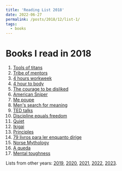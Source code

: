 ```yaml
---
title: 'Reading List 2018'
date: 2022-06-27
permalink: /posts/2018/12/list-1/
tags:
  - books
---
```


Books I read in 2018
======

1. [Tools of titans][1]
2. [Tribe of mentors][2]
3. [4 hours workweek][3]
4. [4 hour to body][4]
5. [The courage to be disliked][5]
6. [American Sniper][6]
7. [Me poupe][7]
8. [Men's search for meaning][8]
9. [TED talks][9]
10. [Discipline equals freedom][10]
11. [Quiet][11]
12. [Ikigai][12]
13. [Principles][13]
14. [79 livros para ler enquanto dirige][14]
15. [Norse Mythology][15]
16. [A queda][16]
17. [Mental toughness][17]

Lists from other years: [2019][list2], [2020][list3], [2021][list4], [2022][list5], [2023][list6].

[1]:https://www.amazon.com/Tools-Titans-Billionaires-World-Class-Performers/dp/B082VKY29Q/ref=sr_1_1?crid=EV429XVYUX6T&keywords=tools+of+titans&qid=1656358331&sprefix=tools+of+titan%2Caps%2C141&sr=8-1
[2]:https://www.amazon.com/Tribe-Mentors-Short-Advice-World/dp/B082VM5VZN/ref=sr_1_1?crid=2601FE0GVJSGX&keywords=tribe+of+mentors&qid=1656358437&sprefix=tribe+of+entors%2Caps%2C128&sr=8-1
[3]:https://www.amazon.com/4-Hour-Workweek-Escape-Live-Anywhere/dp/0307465357/ref=sr_1_1?crid=20ZXKSWW9SNXK&keywords=4+hours+work+week&qid=1656358284&sprefix=4+hours+work+week%2Caps%2C159&sr=8-1
[4]:https://www.amazon.com/The-4-Hour-Body-Timothy-Ferriss-audiobook/dp/B004G97BYY/ref=sr_1_1?keywords=4+hour+body&qid=1656358450&s=audible&sprefix=4+hour%2Caudible%2C272&sr=1-1
[5]:https://www.amazon.com/The-Courage-to-Be-Disliked-audiobook/dp/B07BRPW98K/ref=sr_1_1?crid=2X5FYUKQTWBD1&keywords=courage+to+be+disliked&qid=1656358470&s=audible&sprefix=courage+to+be+dislike%2Caudible%2C197&sr=1-1
[6]:https://www.amazon.com/American-Sniper-audiobook/dp/B006ST49K4/ref=sr_1_1?crid=2MZ2CEHGPC8LH&keywords=american+sniper&qid=1656358484&s=audible&sprefix=american+snipe%2Caudible%2C173&sr=1-1
[7]:https://www.amazon.com/Me-poupe-Spare-passos-dinheiro/dp/B09SGT8MRC/ref=sr_1_1?crid=28C7MOXDO7PQE&keywords=me+poupe&qid=1656358512&s=audible&sprefix=me+poup%2Caudible%2C171&sr=1-1
[8]:https://www.amazon.com/Mans-Search-for-Meaning-audiobook/dp/B0006IU470/ref=sr_1_1?crid=75R91NIWK76B&keywords=Men%27s+search+for+meaning&qid=1656358535&s=audible&sprefix=men%27s+search+for+meaning%2Caudible%2C143&sr=1-1
[9]:https://www.amazon.com/TED-Talks-Chris-Anderson-audiobook/dp/B01DTE9GO4/ref=sr_1_1?crid=2PW4QN39MVSPB&keywords=ted+talks&qid=1656358557&s=audible&sprefix=ted+talks%2Caudible%2C144&sr=1-1
[10]:https://www.amazon.com/Discipline-Equals-Freedom-Manual-Mk1-MOD1/dp/1250274435/ref=sr_1_1?keywords=discipline+equals+freedom&qid=1656358666&sprefix=disciplin%2Caps%2C196&sr=8-1
[11]:https://www.amazon.com/Quiet-Power-Introverts-World-Talking/dp/0307352153/ref=sr_1_3?crid=2SDZHRMQJNJ&keywords=quiet&qid=1656358703&sprefix=quie%2Caps%2C195&sr=8-3
[12]:https://www.amazon.com/Ikigai-Japanese-Secret-Long-Happy/dp/0143130722/ref=sr_1_1?crid=1PM5362QPZEUX&keywords=ikigai&qid=1656358731&sprefix=ikigai%2Caps%2C196&sr=8-1
[13]:https://www.amazon.com/Principles-Life-Work-Ray-Dalio/dp/1501124021/ref=sr_1_1?crid=128M5CZR0J50C&keywords=principles&qid=1656358761&sprefix=principl%2Caps%2C204&sr=8-1
[14]:https://www.amazon.com.br/Choque-Cultura-filmes-assistir-enquanto/dp/8501115932/ref=asc_df_8501115932/?tag=googleshopp00-20&linkCode=df0&hvadid=379726162243&hvpos=&hvnetw=g&hvrand=10386178437901409970&hvpone=&hvptwo=&hvqmt=&hvdev=c&hvdvcmdl=&hvlocint=&hvlocphy=9101492&hvtargid=pla-589218172502&psc=1
[15]:https://www.amazon.com/Norse-Mythology-Neil-Gaiman-ebook/dp/B01HQA6EOC/ref=tmm_kin_swatch_0?_encoding=UTF8&qid=1656358829&sr=8-8
[16]:https://www.amazon.com.br/queda-mem%C3%B3rias-pai-424-passos/dp/8501098507/ref=asc_df_8501098507/?tag=googleshopp00-20&linkCode=df0&hvadid=379707362362&hvpos=&hvnetw=g&hvrand=18162080708678518566&hvpone=&hvptwo=&hvqmt=&hvdev=c&hvdvcmdl=&hvlocint=&hvlocphy=9101492&hvtargid=pla-811063059531&psc=1
[17]:https://www.amazon.com/Mental-Toughness-True-Grit-Self-Discipline-ebook/dp/B07P9GJ9JK/ref=tmm_kin_swatch_0?_encoding=UTF8&qid=1656358927&sr=8-7

[list1]:https://tuliofalmeida.com/posts/2018/12/list-1/
[list2]:https://tuliofalmeida.com/posts/2019/12/list-2/
[list3]:https://tuliofalmeida.com/posts/2020/12/list-3/
[list4]:https://tuliofalmeida.com/posts/2020/12/list-4/
[list5]:https://tuliofalmeida.com/posts/2022/12/list-5/
[list6]:https://tuliofalmeida.com/posts/2022/12/list-6/